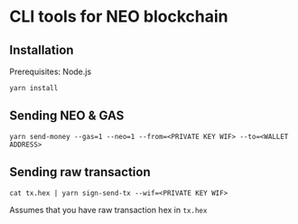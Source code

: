 # CLI tools for NEO blockchain

## Installation
Prerequisites: Node.js

`yarn install`

## Sending NEO & GAS
`yarn send-money --gas=1 --neo=1 --from=<PRIVATE KEY WIF> --to=<WALLET ADDRESS>`

## Sending raw transaction
`cat tx.hex | yarn sign-send-tx --wif=<PRIVATE KEY WIF>`

Assumes that you have raw transaction hex in `tx.hex`